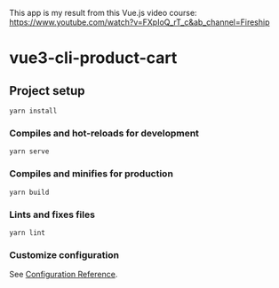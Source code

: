 This app is my result from this Vue.js video course: https://www.youtube.com/watch?v=FXpIoQ_rT_c&ab_channel=Fireship

# vue3-cli-product-cart

## Project setup
```
yarn install
```

### Compiles and hot-reloads for development
```
yarn serve
```

### Compiles and minifies for production
```
yarn build
```

### Lints and fixes files
```
yarn lint
```

### Customize configuration
See [Configuration Reference](https://cli.vuejs.org/config/).
